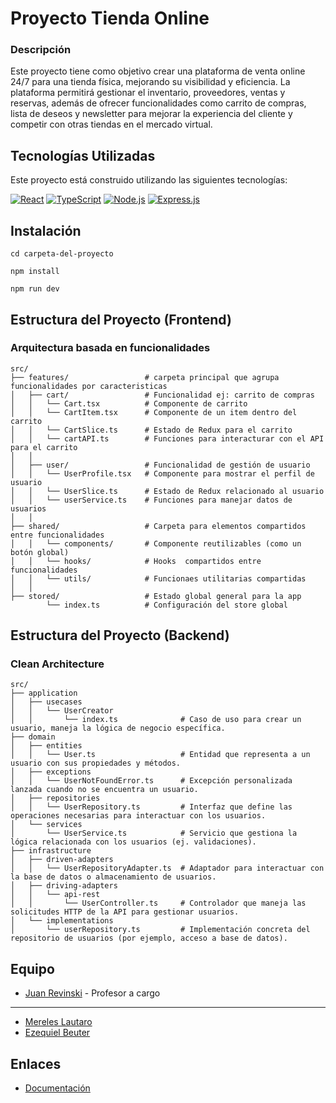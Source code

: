 # Proyecto Tienda Online

### Descripción
Este proyecto tiene como objetivo crear una plataforma de venta online 24/7 para una tienda física, mejorando su visibilidad y eficiencia. La plataforma permitirá gestionar el inventario, proveedores, ventas y reservas, además de ofrecer funcionalidades como carrito de compras, lista de deseos y newsletter para mejorar la experiencia del cliente y competir con otras tiendas en el mercado virtual.

## Tecnologías Utilizadas

Este proyecto está construido utilizando las siguientes tecnologías:

[![React](https://img.shields.io/badge/React-61DAFB?style=flat&logo=react&logoColor=white)](https://reactjs.org)
[![TypeScript](https://img.shields.io/badge/TypeScript-3178C6?style=flat&logo=typescript&logoColor=white)](https://www.typescriptlang.org)
[![Node.js](https://img.shields.io/badge/Node.js-339933?style=flat&logo=node.js&logoColor=white)](https://nodejs.org)
[![Express.js](https://img.shields.io/badge/Express.js-000000?style=flat&logo=express&logoColor=white)](https://expressjs.com)

## Instalación

```
cd carpeta-del-proyecto
```

```
npm install
```

```
npm run dev
```

## Estructura del Proyecto (Frontend)
### Arquitectura basada en funcionalidades

```
src/
├── features/                 # carpeta principal que agrupa funcionalidades por caracteristicas
│   ├── cart/                 # Funcionalidad ej: carrito de compras
│   │   └── Cart.tsx          # Componente de carrito
│   │   └── CartItem.tsx      # Componente de un item dentro del carrito
│   │   └── CartSlice.ts      # Estado de Redux para el carrito
│   │   └── cartAPI.ts        # Funciones para interacturar con el API para el carrito
│   │
│   ├── user/                 # Funcionalidad de gestión de usuario
│   │   └── UserProfile.tsx   # Componente para mostrar el perfil de usuario
│   │   └── UserSlice.ts      # Estado de Redux relacionado al usuario
│   │   └── userService.ts    # Funciones para manejar datos de usuarios
│   │
├── shared/                   # Carpeta para elementos compartidos entre funcionalidades
│   │   └── components/       # Componente reutilizables (como un botón global)
│   │   └── hooks/            # Hooks  compartidos entre funcionalidades
│   │   └── utils/            # Funcionaes utilitarias compartidas
│   │
├── stored/                   # Estado global general para la app
        └── index.ts          # Configuración del store global
```

## Estructura del Proyecto (Backend)
### Clean Architecture

```
src/
├── application
│   ├── usecases
│   │   └── UserCreator
│   │       └── index.ts              # Caso de uso para crear un usuario, maneja la lógica de negocio específica.
├── domain
│   ├── entities
│   │   └── User.ts                   # Entidad que representa a un usuario con sus propiedades y métodos.
│   ├── exceptions
│   │   └── UserNotFoundError.ts      # Excepción personalizada lanzada cuando no se encuentra un usuario.
│   ├── repositories
│   │   └── UserRepository.ts         # Interfaz que define las operaciones necesarias para interactuar con los usuarios.
│   └── services
│       └── UserService.ts            # Servicio que gestiona la lógica relacionada con los usuarios (ej. validaciones).
├── infrastructure
│   ├── driven-adapters
│   │   └── UserRepositoryAdapter.ts  # Adaptador para interactuar con la base de datos o almacenamiento de usuarios.
│   ├── driving-adapters
│   │   └── api-rest
│   │       └── UserController.ts     # Controlador que maneja las solicitudes HTTP de la API para gestionar usuarios.
│   └── implementations
│       └── userRepository.ts         # Implementación concreta del repositorio de usuarios (por ejemplo, acceso a base de datos).
```

## Equipo

- [Juan Revinski](https://github.com/RevJuanma) - Profesor a cargo
---
- [Mereles Lautaro](https://github.com/MerelesLautaro)
- [Ezequiel Beuter](https://github.com/EzequeielB)

## Enlaces

- [Documentación](https://drive.google.com/drive/folders/1nAwyldjev5PDrSPfEVHCpEcs_ytaP3T1?usp=sharing)



